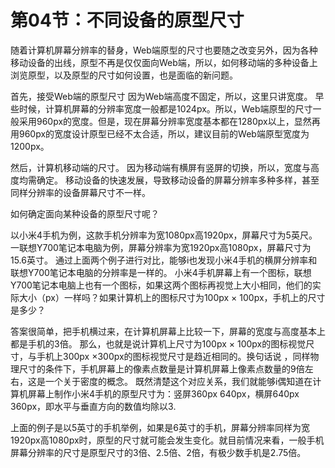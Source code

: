 # 第04节：不同设备的原型尺寸

随着计算机屏幕分辨率的替身，Web端原型的尺寸也要随之改变另外，因为各种移动设备的出线，原型不再是仅仅面向Web端，所以，如何移动端的多种设备上浏览原型，以及原型的尺寸如何设置，也是面临的新问题。

首先，接受Web端的原型尺寸
因为Web端高度不固定，所以，这里只讲宽度。
早些时候，计算机屏幕的分辨率宽度一般都是1024px。所以，Web端原型的尺寸一般采用960px的宽度。但是，现在屏幕分辨率宽度基本都在1280px以上，显然再用960px的宽度设计原型已经不太合适，所以，建议目前的Web端原型宽度为1200px。

然后，计算机移动端的尺寸。
因为移动端有横屏有竖屏的切换，所以，宽度与高度均需确定。
移动设备的快速发展，导致移动设备的屏幕分辨率多种多样，甚至同样分辨率的设备屏幕尺寸不一样。

 如何确定面向某种设备的原型尺寸呢？

 以小米4手机为例，这款手机分辨率为宽1080px高1920px，屏幕尺寸为5英尺。
 一联想Y700笔记本电脑为例，屏幕分辨率为宽1920px高1080px，屏幕尺寸为15.6英寸。
 通过上面两个例子进行对比，能够i也发现小米4手机的横屏分辨率和联想Y700笔记本电脑的分辨率是一样的。
 小米4手机屏幕上有一个图标，联想Y700笔记本电脑上也有一个图标，如果这两个图标再视觉上大小相同，他们的实际大小（px）一样吗？如果计算机上的图标尺寸为100px × 100px，手机上的尺寸是多少？

 答案很简单，把手机横过来，在计算机屏幕上比较一下，屏幕的宽度与高度基本上都是手机的3倍。
 那么，也就是说计算机上尺寸为100px × 100px的图标视觉尺寸，与手机上300px ×300px的图标视觉尺寸是趋近相同的。换句话说 ，同样物理尺寸的条件下，手机屏幕上的像素点数量是计算机屏幕上像素点数量的9倍左右，这是一个关于密度的概念。
 既然清楚这个对应关系，我们就能够i偶知道在计算机屏幕上制作小米4手机的原型尺寸为：竖屏360px 640px，横屏640px 360px，即水平与垂直方向的数值均除以3.
 
 上面的例子是以5英寸的手机举例，如果是6英寸的手机，屏幕分辨率同样为宽1920px高1080px时，原型的尺寸就可能会发生变化。就目前情况来看，一般手机屏幕分辨率的尺寸是原型尺寸的3倍、2.5倍、2倍，有极少数手机是2.75倍。